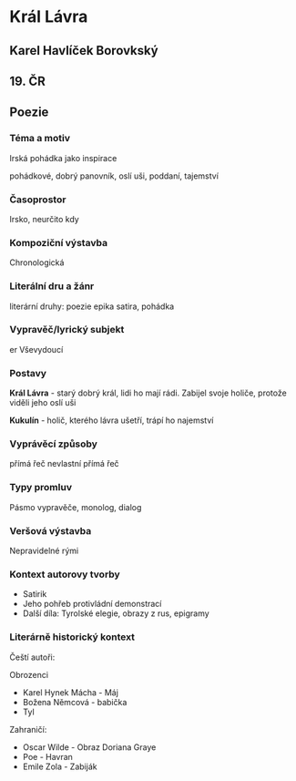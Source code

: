 # Král Lávra
## Karel Havlíček Borovkský 
## 19. ČR
## Poezie

### Téma a motiv
Irská pohádka jako inspirace

pohádkové, dobrý panovník, oslí uši, poddaní, tajemství 
### Časoprostor
Irsko, neurčito kdy
### Kompoziční výstavba
Chronologická
### Literální dru a žánr
literární druhy:
poezie epika satira, pohádka 
### Vypravěč/lyrický subjekt
er Vševydoucí
### Postavy
**Král Lávra** - starý dobrý král, lidi ho mají rádi. Zabijel svoje holiče, protože viděli jeho oslí uši

**Kukulín** - holič, kterého lávra ušetří, trápí ho najemství
### Vyprávěcí způsoby
přímá řeč nevlastní přímá řeč
### Typy promluv
Pásmo vypravěče, monolog, dialog
### Veršová výstavba
Nepravidelné rými
### Kontext autorovy tvorby
* Satirik
* Jeho pohřeb protivládní demonstrací
* Další díla: Tyrolské elegie, obrazy z rus, epigramy
### Literárně historický kontext
Čeští autoři:

Obrozenci
* Karel Hynek Mácha - Máj
* Božena Němcová - babička
* Tyl 

Zahraničí:
* Oscar Wilde - Obraz Doriana Graye 
* Poe - Havran
* Emile Zola - Zabiják

